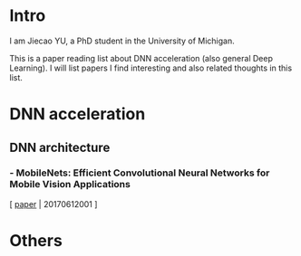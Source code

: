 # Intro

I am Jiecao YU, a PhD student in the University of Michigan.

This is a paper reading list about DNN acceleration (also general Deep Learning). I will list papers I find interesting and also related thoughts in this list.


# DNN acceleration
## DNN architecture
### - MobileNets: Efficient Convolutional Neural Networks for Mobile Vision Applications

[ [paper](https://arxiv.org/pdf/1704.04861.pdf) | 20170612001 ]
# Others
